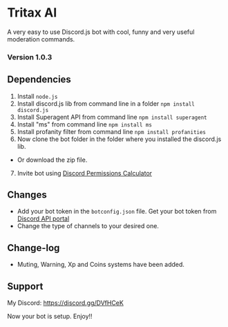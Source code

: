 # Tritax AI
A very easy to use Discord.js bot with cool, funny and very useful moderation commands.
### Version 1.0.3
## Dependencies
1. Install ```node.js```
2. Install discord.js lib from command line in a folder ```npm install discord.js```
3. Install Superagent API from command line ```npm install superagent```
4. Install "ms" from command line ```npm install ms```
5. Install profanity filter from command line ```npm install profanities```
6. Now clone the bot folder in the folder where you installed the discord.js lib.
* Or download the zip file.
7. Invite bot using [Discord Permissions Calculator](https://discordapi.com/permissions.html)

## Changes
* Add your bot token in the ```botconfig.json``` file. Get your bot token from [Discord API portal](https://discordapp.com/developers/docs/intro)
* Change the type of channels to your desired one.

## Change-log
* Muting, Warning, Xp and Coins systems have been added.

## Support
My Discord: https://discord.gg/DVfHCeK

Now your bot is setup. Enjoy!!


